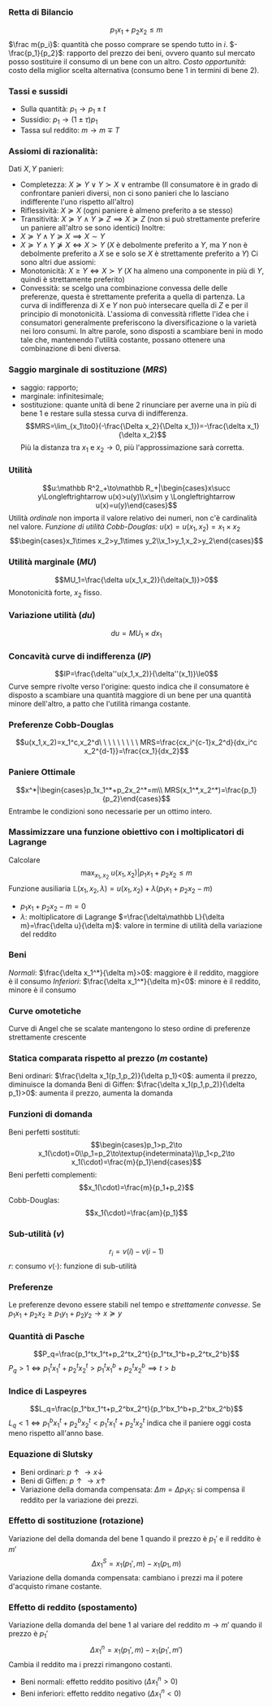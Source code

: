 ### Retta di Bilancio
$$p_1x_1+p_2x_2\le m$$
$\frac m{p_i}$: quantità che posso comprare se spendo tutto in $i$.
$-\frac{p_1}{p_2}$: rapporto del prezzo dei beni, ovvero quanto sul mercato posso sostituire il consumo di un bene con un altro. *Costo opportunità*: costo della miglior scelta alternativa (consumo bene 1 in termini di bene 2).
### Tassi e sussidi
- Sulla quantità: $p_1\to p_1\pm t$
- Sussidio: $p_1\to(1\pm\tau)p_1$
- Tassa sul reddito: $m\to m\mp T$
### Assiomi di razionalità:
Dati $X,Y$ panieri:
- Completezza: $X\succeq Y\ \vee\ Y\succ X\ \vee$ entrambe (Il consumatore è in grado di confrontare panieri diversi, non ci sono panieri che lo lasciano indifferente l'uno rispetto all'altro)
- Riflessività: $X\succeq X$ (ogni paniere è almeno preferito a se stesso)
- Transitività: $X\succeq Y\ \wedge\ Y\succeq Z\implies X\succeq Z$ (non si può strettamente preferire un paniere all'altro se sono identici)
Inoltre:
- $X\succeq Y\wedge Y\succeq X\implies X\sim Y$
- $X\succeq Y\wedge Y\nsucceq X\Longleftrightarrow X\succ Y$ ($X$ è debolmente preferito a $Y$, ma $Y$ non è debolmente preferito a $X$  se e solo se $X$ è strettamente preferito a $Y$)
Ci sono altri due assiomi:
- Monotonicità: $X\ge Y\Longleftrightarrow X\succ Y$ ($X$ ha almeno una componente in più di $Y$, quindi è strettamente preferito)
- Convessità: se scelgo una combinazione convessa delle delle preferenze, questa è strettamente preferita a quella di partenza. La curva di indifferenza di $X$ e $Y$ non può intersecare quella di $Z$ e per il principio di monotonicità. L'assioma di convessità riflette l'idea che i consumatori generalmente preferiscono la diversificazione o la varietà nei loro consumi. In altre parole, sono disposti a scambiare beni in modo tale che, mantenendo l'utilità costante, possano ottenere una combinazione di beni diversa.
### Saggio marginale di sostituzione ($MRS$)
- saggio: rapporto;
- marginale: infinitesimale;
- sostituzione: quante unità di bene 2 rinunciare per averne una in più di bene 1 e restare sulla stessa curva di indifferenza.
$$MRS=\lim_{x_1\to0}(-\frac{\Delta x_2}{\Delta x_1})=-\frac{\delta x_1}{\delta x_2}$$
Più la distanza tra $x_1$ e $x_2\to0$, più l'approssimazione sarà corretta.
### Utilità
$$u:\mathbb R^2_+\to\mathbb R_+|\begin{cases}x\succ y\Longleftrightarrow u(x)>u(y)\\x\sim y \Longleftrightarrow u(x)=u(y)\end{cases}$$
Utilità *ordinale* non importa il valore relativo dei numeri, non c'è cardinalità nel valore.
*Funzione di utilità Cobb-Douglas:* $u(x)=u(x_1,x_2)=x_1\times x_2$
$$\begin{cases}x_1\times x_2>y_1\times y_2\\x_1>y_1,x_2>y_2\end{cases}$$
### Utilità marginale ($MU$)
$$MU_1=\frac{\delta u(x_1,x_2)}{\delta(x_1)}>0$$
Monotonicità forte, $x_2$ fisso.
### Variazione utilità ($du$)
$$d u=MU_1\times d x_1$$
### Concavità curve di indifferenza ($IP$)
$$IP=\frac{\delta''u(x_1,x_2)}{\delta''(x_1)}\le0$$
Curve sempre rivolte verso l'origine: questo indica che il consumatore è disposto a scambiare una quantità maggiore di un bene per una quantità minore dell'altro, a patto che l'utilità rimanga costante.
### Preferenze Cobb-Douglas
$$u(x_1,x_2)=x_1^c,x_2^d\ \ \ \ \ \ \ \ \ MRS=\frac{cx_i^{c-1}x_2^d}{dx_i^c x_2^{d-1}}=\frac{cx_1}{dx_2}$$
### Paniere Ottimale
$$x^*|\begin{cases}p_1x_1^*+p_2x_2^*=m\\ MRS(x_1^*,x_2^*)=\frac{p_1}{p_2}\end{cases}$$
Entrambe le condizioni sono necessarie per un ottimo intero.
### Massimizzare una funzione obiettivo con i moltiplicatori di Lagrange
Calcolare
$$\max_{x_1,x_2}\ u(x_1,x_2)|p_1x_1+p_2x_2\le m$$
Funzione ausiliaria $\mathbb L(x_1,x_2,\lambda)=u(x_1,x_2)+\lambda(p_1x_1+p_2x_2-m)$
- $p_1x_1+p_2x_2-m=0$
- $\lambda$: moltiplicatore di Lagrange $=\frac{\delta\mathbb L}{\delta m}=\frac{\delta u}{\delta m}$: valore in termine di utilità della variazione del reddito
### Beni
*Normali*: $\frac{\delta x_1^*}{\delta m}>0$: maggiore è il reddito, maggiore è il consumo
*Inferiori*: $\frac{\delta x_1^*}{\delta m}<0$: minore è il reddito, minore è il consumo
### Curve omotetiche
Curve di Angel che se scalate mantengono lo steso ordine di preferenze strettamente crescente
### Statica comparata rispetto al prezzo ($m$ costante)
Beni ordinari: $\frac{\delta x_1(p_1,p_2)}{\delta p_1}<0$: aumenta il prezzo, diminuisce la domanda
Beni di Giffen: $\frac{\delta x_1(p_1,p_2)}{\delta p_1}>0$: aumenta il prezzo, aumenta la domanda
### Funzioni di domanda
Beni perfetti sostituti:
$$\begin{cases}p_1>p_2\to x_1(\cdot)=0\\p_1=p_2\to\textup{indeterminata}\\p_1<p_2\to x_1(\cdot)=\frac{m}{p_1}\end{cases}$$
Beni perfetti complementi:
$$x_1(\cdot)=\frac{m}{p_1+p_2}$$
Cobb-Douglas:
$$x_1(\cdot)=\frac{am}{p_1}$$
### Sub-utilità ($v$)
$$r_i=v(i)-v(i-1)$$
$r$: consumo
$v(\cdot)$: funzione di sub-utilità
### Preferenze
Le preferenze devono essere stabili nel tempo e *strettamente convesse*.
Se $p_1x_1+p_2x_2\ge p_1y_1+p_2y_2\to x\succeq y$
### Quantità di Pasche
$$P_q=\frac{p_1^tx_1^t+p_2^tx_2^t}{p_1^tx_1^b+p_2^tx_2^b}$$
$P_q>1\Longleftrightarrow p_1^tx_1^t+p_2^tx_2^t>p_1^tx_1^b+p_2^tx_2^b\implies t>b$
### Indice di Laspeyres
$$L_q=\frac{p_1^bx_1^t+p_2^bx_2^t}{p_1^bx_1^b+p_2^bx_2^b}$$
$L_q<1\Longleftrightarrow p_1^bx_1^t+p_2^bx_2^t<p_1^tx_1^t+p_2^tx_2^t$ indica che il paniere oggi costa meno rispetto all'anno base.
### Equazione di Slutsky
- Beni ordinari: $p\uparrow\to x\downarrow$
- Beni di Giffen: $p\uparrow\to x\uparrow$ 
- Variazione della domanda compensata: $\Delta m=\Delta p_1x_1$: si compensa il reddito per la variazione dei prezzi.
### Effetto di sostituzione (rotazione)
Variazione del della domanda del bene $1$ quando il prezzo è $p_1'$ e il reddito è $m'$
$$\Delta x_1^S=x_1(p_1',m)-x_1(p_1,m)$$
Variazione della domanda compensata: cambiano i prezzi ma il potere d'acquisto rimane costante.
### Effetto di reddito (spostamento)
Variazione della domanda del bene $1$ al variare del reddito $m\to m'$ quando il prezzo è $p_1'$
$$\Delta x_1^n=x_1(p_1',m)-x_1(p_1',m')$$
Cambia il reddito ma i prezzi rimangono costanti.
- Beni normali: effetto reddito positivo ($\Delta x_1^n>0$)
- Beni inferiori: effetto reddito negativo ($\Delta x_1^n<0$)